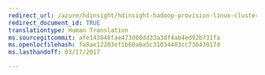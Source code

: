 ```yaml
---
redirect_url: /azure/hdinsight/hdinsight-hadoop-provision-linux-clusters
redirect_document_id: TRUE
translationtype: Human Translation
ms.sourcegitcommit: afe143848fae473d08dd33a3df4ab4ed92b731fa
ms.openlocfilehash: fa8ae12203ef1b60a6a5c31034403cc73643017d
ms.lasthandoff: 03/17/2017

---
```

